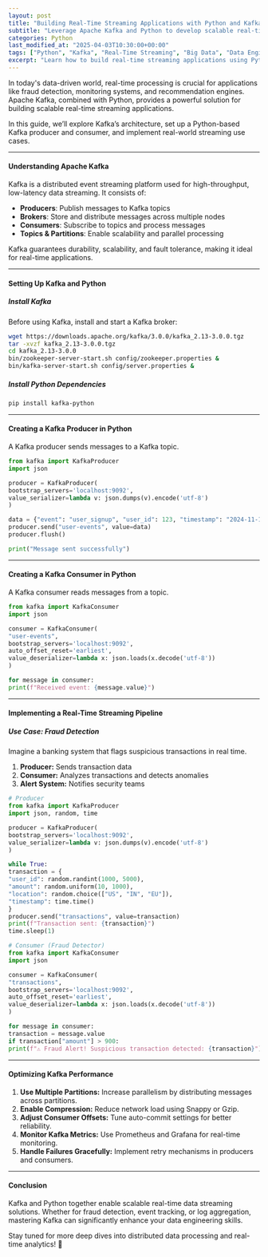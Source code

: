```yaml
---
layout: post
title: "Building Real-Time Streaming Applications with Python and Kafka"
subtitle: "Leverage Apache Kafka and Python to develop scalable real-time data pipelines"
categories: Python
last_modified_at: "2025-04-03T10:30:00+00:00"
tags: ["Python", "Kafka", "Real-Time Streaming", "Big Data", "Data Engineering", "Apache Kafka"]
excerpt: "Learn how to build real-time streaming applications using Python and Apache Kafka. Explore key concepts, best practices, and hands-on implementation."
---
```

In today's data-driven world, real-time processing is crucial for applications like fraud detection, monitoring systems, and recommendation engines. Apache Kafka, combined with Python, provides a powerful solution for building scalable real-time streaming applications.

In this guide, we’ll explore Kafka’s architecture, set up a Python-based Kafka producer and consumer, and implement real-world streaming use cases.

---

#### Understanding Apache Kafka

Kafka is a distributed event streaming platform used for high-throughput, low-latency data streaming. It consists of:

- **Producers**: Publish messages to Kafka topics
- **Brokers**: Store and distribute messages across multiple nodes
- **Consumers**: Subscribe to topics and process messages
- **Topics & Partitions**: Enable scalability and parallel processing

Kafka guarantees durability, scalability, and fault tolerance, making it ideal for real-time applications.

---

#### Setting Up Kafka and Python

##### Install Kafka

Before using Kafka, install and start a Kafka broker:

```sh  
wget https://downloads.apache.org/kafka/3.0.0/kafka_2.13-3.0.0.tgz  
tar -xvzf kafka_2.13-3.0.0.tgz  
cd kafka_2.13-3.0.0  
bin/zookeeper-server-start.sh config/zookeeper.properties &  
bin/kafka-server-start.sh config/server.properties &  
```

##### Install Python Dependencies

```sh  
pip install kafka-python  
```

---

#### Creating a Kafka Producer in Python

A Kafka producer sends messages to a Kafka topic.

```python  
from kafka import KafkaProducer  
import json

producer = KafkaProducer(  
bootstrap_servers='localhost:9092',  
value_serializer=lambda v: json.dumps(v).encode('utf-8')  
)

data = {"event": "user_signup", "user_id": 123, "timestamp": "2024-11-16T12:34:56"}  
producer.send("user-events", value=data)  
producer.flush()

print("Message sent successfully")  
```

---

#### Creating a Kafka Consumer in Python

A Kafka consumer reads messages from a topic.

```python  
from kafka import KafkaConsumer  
import json

consumer = KafkaConsumer(  
"user-events",  
bootstrap_servers='localhost:9092',  
auto_offset_reset='earliest',  
value_deserializer=lambda x: json.loads(x.decode('utf-8'))  
)

for message in consumer:  
print(f"Received event: {message.value}")  
```

---

#### Implementing a Real-Time Streaming Pipeline

##### Use Case: Fraud Detection

Imagine a banking system that flags suspicious transactions in real time.

1. **Producer:** Sends transaction data
2. **Consumer:** Analyzes transactions and detects anomalies
3. **Alert System:** Notifies security teams

```python
# Producer
from kafka import KafkaProducer  
import json, random, time

producer = KafkaProducer(  
bootstrap_servers='localhost:9092',  
value_serializer=lambda v: json.dumps(v).encode('utf-8')  
)

while True:  
transaction = {  
"user_id": random.randint(1000, 5000),  
"amount": random.uniform(10, 1000),  
"location": random.choice(["US", "IN", "EU"]),  
"timestamp": time.time()  
}  
producer.send("transactions", value=transaction)  
print(f"Transaction sent: {transaction}")  
time.sleep(1)  
```

```python
# Consumer (Fraud Detector)
from kafka import KafkaConsumer  
import json

consumer = KafkaConsumer(  
"transactions",  
bootstrap_servers='localhost:9092',  
auto_offset_reset='earliest',  
value_deserializer=lambda x: json.loads(x.decode('utf-8'))  
)

for message in consumer:  
transaction = message.value  
if transaction["amount"] > 900:  
print(f"⚠️ Fraud Alert! Suspicious transaction detected: {transaction}")  
```

---

#### Optimizing Kafka Performance

1. **Use Multiple Partitions:** Increase parallelism by distributing messages across partitions.
2. **Enable Compression:** Reduce network load using Snappy or Gzip.
3. **Adjust Consumer Offsets:** Tune auto-commit settings for better reliability.
4. **Monitor Kafka Metrics:** Use Prometheus and Grafana for real-time monitoring.
5. **Handle Failures Gracefully:** Implement retry mechanisms in producers and consumers.

---

#### Conclusion

Kafka and Python together enable scalable real-time data streaming solutions. Whether for fraud detection, event tracking, or log aggregation, mastering Kafka can significantly enhance your data engineering skills.

Stay tuned for more deep dives into distributed data processing and real-time analytics! 🚀  
